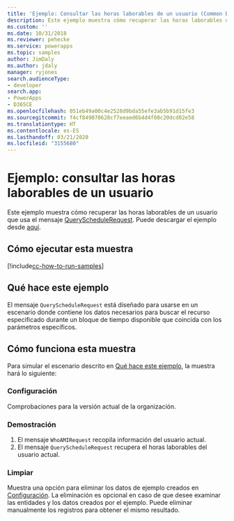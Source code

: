 ```yaml
---
title: 'Ejemplo: Consultar las horas laborables de un usuario (Common Data Service) | Microsoft Docs'
description: Este ejemplo muestra cómo recuperar las horas laborables de un usuario
ms.custom: ''
ms.date: 10/31/2018
ms.reviewer: pehecke
ms.service: powerapps
ms.topic: samples
author: JimDaly
ms.author: jdaly
manager: ryjones
search.audienceType:
- developer
search.app:
- PowerApps
- D365CE
ms.openlocfilehash: 051eb49a00c4e2528d9bda55efe3ab5b91d15fe3
ms.sourcegitcommit: f4cf849070628cf7eeaed6b4d4f08c20dcd02e58
ms.translationtype: HT
ms.contentlocale: es-ES
ms.lasthandoff: 03/21/2020
ms.locfileid: "3155680"
---
```

# <a name="sample-query-the-working-hours-of-a-user"></a>Ejemplo: consultar las horas laborables de un usuario

<!-- https://docs.microsoft.com/dynamics365/customer-engagement/developer/sample-query-working-hours-user -->

Este ejemplo muestra cómo recuperar las horas laborables de un usuario que usa el mensaje [QueryScheduleRequest](https://docs.microsoft.com/dotnet/api/microsoft.crm.sdk.messages.queryschedulerequest?view=dynamics-general-ce-9). Puede descargar el ejemplo desde [aquí](https://github.com/Microsoft/PowerApps-Samples/tree/master/cds/orgsvc/C%23/QueryWorkingHours
).

## <a name="how-to-run-this-sample"></a>Cómo ejecutar esta muestra

[!include[cc-how-to-run-samples](../../includes/cc-how-to-run-samples.md)]

## <a name="what-this-sample-does"></a>Qué hace este ejemplo

El mensaje `QueryScheduleRequest` está diseñado para usarse en un escenario donde contiene los datos necesarios para buscar el recurso especificado durante un bloque de tiempo disponible que coincida con los parámetros específicos.

## <a name="how-this-sample-works"></a>Cómo funciona esta muestra

Para simular el escenario descrito en [Qué hace este ejemplo](#what-this-sample-does), la muestra hará lo siguiente:

### <a name="setup"></a>Configuración

Comprobaciones para la versión actual de la organización.

### <a name="demonstrate"></a>Demostración

1. El mensaje `WhoAMIRequest` recopila información del usuario actual.
2. El mensaje `QueryScheduleRequest` recupera el horas laborables del usuario actual.

### <a name="clean-up"></a>Limpiar

Muestra una opción para eliminar los datos de ejemplo creados en [Configuración](#setup). La eliminación es opcional en caso de que desee examinar las entidades y los datos creados por el ejemplo. Puede eliminar manualmente los registros para obtener el mismo resultado.
